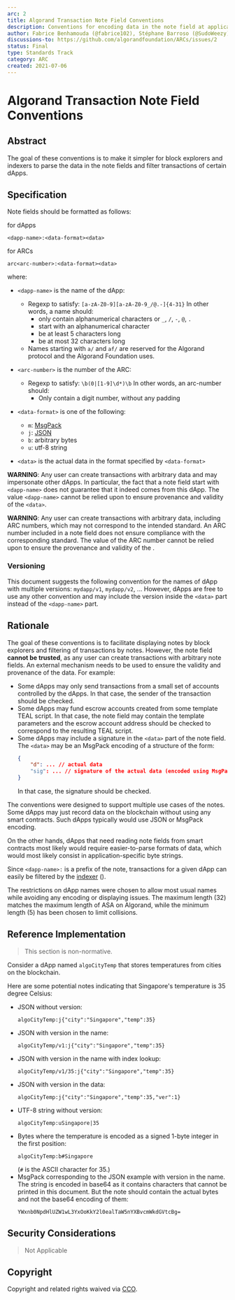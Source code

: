 ```yaml
---
arc: 2
title: Algorand Transaction Note Field Conventions
description: Conventions for encoding data in the note field at application-level
author: Fabrice Benhamouda (@fabrice102), Stéphane Barroso (@SudoWeezy), Cosimo Bassi (@cusma)
discussions-to: https://github.com/algorandfoundation/ARCs/issues/2
status: Final
type: Standards Track
category: ARC
created: 2021-07-06
---
```


# Algorand Transaction Note Field Conventions

## Abstract

The goal of these conventions is to make it simpler for block explorers and indexers to parse the data in the note fields and filter transactions of certain dApps.

## Specification

Note fields should be formatted as follows:

for dApps
```
<dapp-name>:<data-format><data>
```

for ARCs
```
arc<arc-number>:<data-format><data>
```

where:
* `<dapp-name>` is the name of the dApp:
    * Regexp to satisfy: `[a-zA-Z0-9][a-zA-Z0-9_/@.-]{4-31}`
      In other words, a name should:
         * only contain alphanumerical characters or `_`, `/`, `-`, `@`, `.`
         * start with an alphanumerical character
         * be at least 5 characters long
         * be at most 32 characters long
    * Names starting with `a/` and `af/` are reserved for the Algorand protocol and the Algorand Foundation uses.

* `<arc-number>` is the number of the ARC:
    * Regexp to satisfy: `\b(0|[1-9]\d*)\b`
      In other words, an arc-number should:
        * Only contain a digit number, without any padding

* `<data-format>` is one of the following:
    * `m`: <a href="https://msgpack.org">MsgPack</a>
    * `j`: <a href="https://json.org">JSON</a>
    * `b`: arbitrary bytes
    * `u`: utf-8 string
* `<data>` is the actual data in the format specified by `<data-format>`

**WARNING**: Any user can create transactions with arbitrary data and may impersonate other dApps. In particular, the fact that a note field start with `<dapp-name>` does not guarantee that it indeed comes from this dApp. The value `<dapp-name>` cannot be relied upon to ensure provenance and validity of the `<data>`.

**WARNING**: Any user can create transactions with arbitrary data, including ARC numbers, which may not correspond to the intended standard. An ARC number included in a note field does not ensure compliance with the corresponding standard. The value of the ARC number cannot be relied upon to ensure the provenance and validity of the <data>.

### Versioning

This document suggests the following convention for the names of dApp with multiple versions: `mydapp/v1`, `mydapp/v2`, ... However, dApps are free to use any other convention and may include the version inside the `<data>` part instead of the `<dapp-name>` part.

## Rationale

The goal of these conventions is to facilitate displaying notes by block explorers and filtering of transactions by notes. However, the note field **cannot be trusted**, as any user can create transactions with arbitrary note fields. An external mechanism needs to be used to ensure the validity and provenance of the data. For example:

* Some dApps may only send transactions from a small set of accounts controlled by the dApps. In that case, the sender of the transaction should be checked.
* Some dApps may fund escrow accounts created from some template TEAL script. In that case, the note field may contain the template parameters and the escrow account address should be checked to correspond to the resulting TEAL script.
* Some dApps may include a signature in the `<data>` part of the note field. The `<data>` may be an MsgPack encoding of a structure of the form:
    ```json
    {
        "d": ... // actual data
        "sig": ... // signature of the actual data (encoded using MsgPack)
    }
    ```
    In that case, the signature should be checked.

The conventions were designed to support multiple use cases of the notes. Some dApps may just record data on the blockchain without using any smart contracts. Such dApps typically would use JSON or MsgPack encoding.

On the other hands, dApps that need reading note fields from smart contracts most likely would require easier-to-parse formats of data, which would most likely consist in application-specific byte strings.

Since `<dapp-name>:` is a prefix of the note, transactions for a given dApp can easily be filtered by the <a href="https://github.com/algorand/indexer">indexer</a> ().

The restrictions on dApp names were chosen to allow most usual names while avoiding any encoding or displaying issues. The maximum length (32) matches the maximum length of ASA on Algorand, while the minimum length (5) has been chosen to limit collisions.

## Reference Implementation

> This section is non-normative.

Consider a dApp named `algoCityTemp` that stores temperatures from cities on the blockchain.

Here are some potential notes indicating that Singapore's temperature is 35 degree Celsius:
* JSON without version:
    ```
    algoCityTemp:j{"city":"Singapore","temp":35}
    ```
* JSON with version in the name:
    ```
    algoCityTemp/v1:j{"city":"Singapore","temp":35}
    ```
* JSON with version in the name with index lookup:
    ```
    algoCityTemp/v1/35:j{"city":"Singapore","temp":35}
    ```
* JSON with version in the data:
    ```
    algoCityTemp:j{"city":"Singapore","temp":35,"ver":1}
    ```
* UTF-8 string without version:
    ```
    algoCityTemp:uSingapore|35
    ```
* Bytes where the temperature is encoded as a signed 1-byte integer in the first position:
    ```
    algoCityTemp:b#Singapore
    ```
    (`#` is the ASCII character for 35.)
* MsgPack corresponding to the JSON example with version in the name. The string is encoded in base64 as it contains characters that cannot be printed in this document. But the note should contain the actual bytes and not the base64 encoding of them:
    ```
    YWxnb0NpdHlUZW1wL3YxOoKkY2l0ealTaW5nYXBvcmWkdGVtcBg=
    ```

## Security Considerations
> Not Applicable

## Copyright

Copyright and related rights waived via <a href="https://creativecommons.org/publicdomain/zero/1.0/">CCO</a>.
